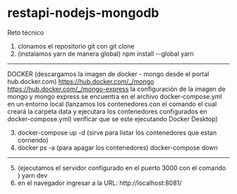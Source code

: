 # restapi-nodejs-mongodb
Reto técnico
1. clonamos el repositorio git con git clone
2. (instalamos yarn de manera global) npm install --global yarn
-----------------------------------------------------------------------------
DOCKER
(descargamos la imagen de docker - mongo desde el portal hub.docker.com)
https://hub.docker.com/_/mongo
https://hub.docker.com/_/mongo-express
la configuración de la imagen de mongo y mongo express se encuentra en el archivo docker-compose.yml en un entorno local
(lanzamos los contenedores con el comando el cual creará la carpeta data y ejecutara los contenedores configurados en docker-compose.yml) 
verificar que se este ejecutando Docker Desktop)

3. docker-compose up -d
(sirve para listar los contenedores que estan corriendo)
4. docker ps -a 
(para apagar los contenedores)
docker-compose down
------------------------------------------------------------------------------------------------------------
5. (ejecutamos el servidor configurado en el puerto 3000 con el comando ) yarn dev
6. en el navegador ingresar a la URL: http://localhost:8081/